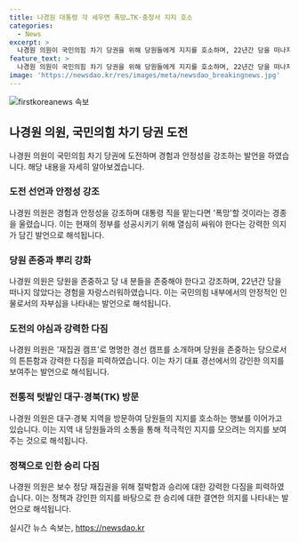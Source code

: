 ```yaml
---
title: 나경원 대통령 각 세우면 폭망…TK·충청서 지지 호소
categories:
  - News
excerpt: >
  나경원 의원이 국민의힘 차기 당권을 위해 당원들에게 지지를 호소하며, 22년간 당을 떠나지 않은 경험과 뿌리를 강조했다. 윤석열 대통령과의 불화설을 염두에 둔 발언으로 해석되며, 당원을 중시하고 재집권을 다짐했다. 또한, 대구·경북(TK) 지역 방문을 통해 당원들의 지지를 얻기 위한 노력을 벌였다. 당원의 지지를 얻어 국민의힘 대표 경선에서 승리하고 보수 정당 재집권을 위해 노력하겠다고 다짐했다.
feature_text: >
  나경원 의원이 국민의힘 차기 당권을 위해 당원들에게 지지를 호소하며, 22년간 당을 떠나지 않은 경험과 뿌리를 강조했다. 윤석열 대통령과의 불화설을 염두에 둔 발언으로 해석되며, 당원을 중시하고 재집권을 다짐했다. 또한, 대구·경북(TK) 지역 방문을 통해 당원들의 지지를 얻기 위한 노력을 벌였다. 당원의 지지를 얻어 국민의힘 대표 경선에서 승리하고 보수 정당 재집권을 위해 노력하겠다고 다짐했다.
image: 'https://newsdao.kr/res/images/meta/newsdao_breakingnews.jpg'
---
```


<p><img src="https://newsdao.kr/res/images/meta/newsdao_breakingnews.jpg" alt="firstkoreanews 속보" /></p>

<h2 data-ke-size="size26">나경원 의원, 국민의힘 차기 당권 도전</h2>

<p data-ke-size="size16">나경원 의원이 국민의힘 차기 당권에 도전하며 경험과 안정성을 강조하는 발언을 하였습니다. 해당 내용을 자세히 알아보겠습니다.<p>

<h3>도전 선언과 안정성 강조</h3>
<p data-ke-size="size16">나경원 의원은 경험과 안정성을 강조하며 대통령 직을 맡는다면 '폭망'할 것이라는 경종을 울렸습니다. 이는 현재의 정부를 성공시키기 위해 열심히 싸워야 한다는 강력한 의지가 담긴 발언으로 해석됩니다.</p>

<h3>당원 존중과 뿌리 강화</h3>

<p data-ke-size="size16">나경원 의원은 당원을 존중하고 당 내 분들을 존중해야 한다고 강조하며, 22년간 당을 떠나지 않았다는 경험을 자랑스러워하였습니다. 이는 국민의힘 내부에서의 안정적인 인물로서의 자부심을 나타내는 발언으로 해석됩니다.</p>

<h3>도전의 야심과 강력한 다짐</h3>

<p data-ke-size="size16">나경원 의원은 '재집권 캠프'로 명명한 경선 캠프를 소개하며 당원을 존중하는 당으로서의 튼튼함과 강력한 다짐을 피력하였습니다. 이는 차기 대표 경선에서의 강인한 의지를 보여주는 발언으로 해석됩니다.</p>

<h3>전통적 텃밭인 대구·경북(TK) 방문</h3>

<p data-ke-size="size16">나경원 의원은 대구·경북 지역을 방문하여 당원들의 지지를 호소하는 행보를 이어가고 있습니다. 이는 지역 내 당원들과의 소통을 통해 적극적인 지지를 모으려는 의지를 보여주는 것으로 해석됩니다.</p>

<h3>정책으로 인한 승리 다짐</h3>

<p data-ke-size="size16">나경원 의원은 보수 정당 재집권을 위해 절박함과 승리에 대한 강력한 다짐을 피력하였습니다. 이는 정책과 강인한 의지를 바탕으로 한 승리에 대한 결연한 의지를 나타내는 발언으로 해석됩니다.</p>
실시간 뉴스 속보는, <a href="https://newsdao.kr" rel="dofollow">https://newsdao.kr</a>


